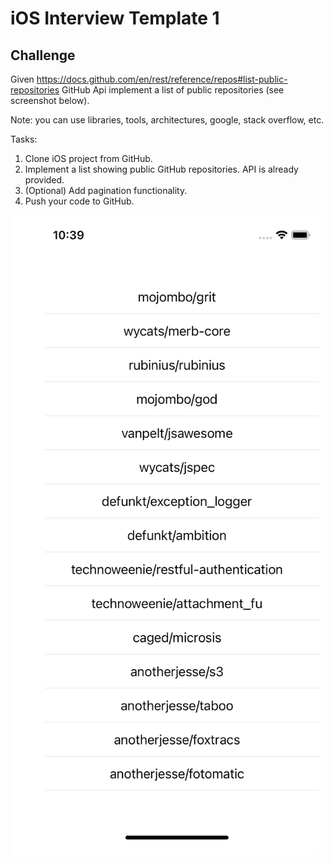 # iOS Interview Template 1

## Challenge
Given https://docs.github.com/en/rest/reference/repos#list-public-repositories GitHub Api implement a list of public repositories (see screenshot below).

Note: you can use libraries, tools, architectures, google, stack overflow, etc.

Tasks:
1. Clone iOS project from GitHub.
2. Implement a list showing public GitHub repositories. API is already provided.
3. (Optional) Add pagination functionality.
4. Push your code to GitHub.

![app](https://github.com/CityVibes/iOSInterview/blob/main/screen.png)
